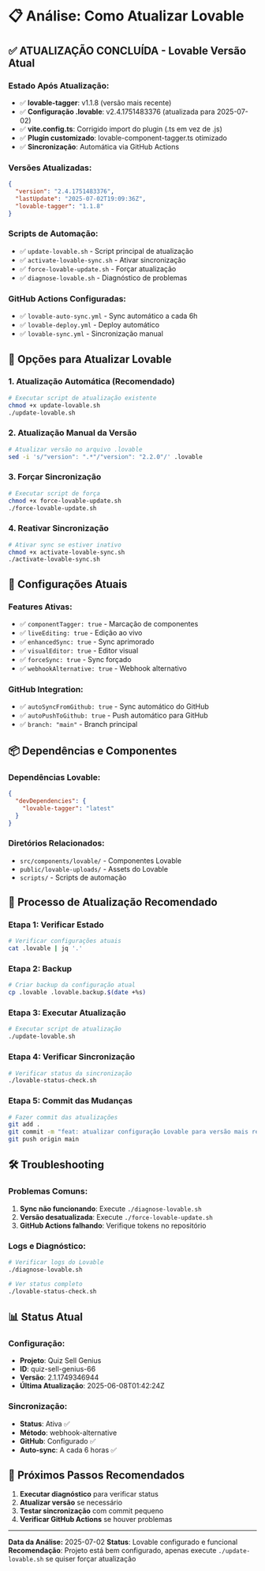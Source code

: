 # 📋 Análise: Como Atualizar Lovable

## ✅ ATUALIZAÇÃO CONCLUÍDA - Lovable Versão Atual

### Estado Após Atualização:

- ✅ **lovable-tagger**: v1.1.8 (versão mais recente)
- ✅ **Configuração .lovable**: v2.4.1751483376 (atualizada para 2025-07-02)
- ✅ **vite.config.ts**: Corrigido import do plugin (.ts em vez de .js)
- ✅ **Plugin customizado**: lovable-component-tagger.ts otimizado
- ✅ **Sincronização**: Automática via GitHub Actions

### Versões Atualizadas:

```json
{
  "version": "2.4.1751483376",
  "lastUpdate": "2025-07-02T19:09:36Z",
  "lovable-tagger": "1.1.8"
}
```

### Scripts de Automação:

- ✅ `update-lovable.sh` - Script principal de atualização
- ✅ `activate-lovable-sync.sh` - Ativar sincronização
- ✅ `force-lovable-update.sh` - Forçar atualização
- ✅ `diagnose-lovable.sh` - Diagnóstico de problemas

### GitHub Actions Configuradas:

- ✅ `lovable-auto-sync.yml` - Sync automático a cada 6h
- ✅ `lovable-deploy.yml` - Deploy automático
- ✅ `lovable-sync.yml` - Sincronização manual

## 🚀 Opções para Atualizar Lovable

### 1. Atualização Automática (Recomendado)

```bash
# Executar script de atualização existente
chmod +x update-lovable.sh
./update-lovable.sh
```

### 2. Atualização Manual da Versão

```bash
# Atualizar versão no arquivo .lovable
sed -i 's/"version": ".*"/"version": "2.2.0"/' .lovable
```

### 3. Forçar Sincronização

```bash
# Executar script de força
chmod +x force-lovable-update.sh
./force-lovable-update.sh
```

### 4. Reativar Sincronização

```bash
# Ativar sync se estiver inativo
chmod +x activate-lovable-sync.sh
./activate-lovable-sync.sh
```

## 🔧 Configurações Atuais

### Features Ativas:

- ✅ `componentTagger: true` - Marcação de componentes
- ✅ `liveEditing: true` - Edição ao vivo
- ✅ `enhancedSync: true` - Sync aprimorado
- ✅ `visualEditor: true` - Editor visual
- ✅ `forceSync: true` - Sync forçado
- ✅ `webhookAlternative: true` - Webhook alternativo

### GitHub Integration:

- ✅ `autoSyncFromGithub: true` - Sync automático do GitHub
- ✅ `autoPushToGithub: true` - Push automático para GitHub
- ✅ `branch: "main"` - Branch principal

## 📦 Dependências e Componentes

### Dependências Lovable:

```json
{
  "devDependencies": {
    "lovable-tagger": "latest"
  }
}
```

### Diretórios Relacionados:

- `src/components/lovable/` - Componentes Lovable
- `public/lovable-uploads/` - Assets do Lovable
- `scripts/` - Scripts de automação

## 🔄 Processo de Atualização Recomendado

### Etapa 1: Verificar Estado

```bash
# Verificar configurações atuais
cat .lovable | jq '.'
```

### Etapa 2: Backup

```bash
# Criar backup da configuração atual
cp .lovable .lovable.backup.$(date +%s)
```

### Etapa 3: Executar Atualização

```bash
# Executar script de atualização
./update-lovable.sh
```

### Etapa 4: Verificar Sincronização

```bash
# Verificar status da sincronização
./lovable-status-check.sh
```

### Etapa 5: Commit das Mudanças

```bash
# Fazer commit das atualizações
git add .
git commit -m "feat: atualizar configuração Lovable para versão mais recente"
git push origin main
```

## 🛠️ Troubleshooting

### Problemas Comuns:

1. **Sync não funcionando**: Execute `./diagnose-lovable.sh`
2. **Versão desatualizada**: Execute `./force-lovable-update.sh`
3. **GitHub Actions falhando**: Verifique tokens no repositório

### Logs e Diagnóstico:

```bash
# Verificar logs do Lovable
./diagnose-lovable.sh

# Ver status completo
./lovable-status-check.sh
```

## 📊 Status Atual

### Configuração:

- **Projeto**: Quiz Sell Genius
- **ID**: quiz-sell-genius-66
- **Versão**: 2.1.1749346944
- **Última Atualização**: 2025-06-08T01:42:24Z

### Sincronização:

- **Status**: Ativa ✅
- **Método**: webhook-alternative
- **GitHub**: Configurado ✅
- **Auto-sync**: A cada 6 horas ✅

## 🎯 Próximos Passos Recomendados

1. **Executar diagnóstico** para verificar status
2. **Atualizar versão** se necessário
3. **Testar sincronização** com commit pequeno
4. **Verificar GitHub Actions** se houver problemas

---

**Data da Análise:** 2025-07-02
**Status**: Lovable configurado e funcional
**Recomendação**: Projeto está bem configurado, apenas execute `./update-lovable.sh` se quiser forçar atualização
